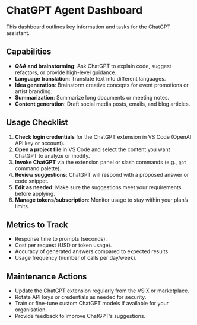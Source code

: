 # ChatGPT Agent Dashboard

This dashboard outlines key information and tasks for the ChatGPT assistant.

## Capabilities

- **Q&A and brainstorming**: Ask ChatGPT to explain code, suggest refactors, or provide high-level guidance.
- **Language translation**: Translate text into different languages.
- **Idea generation**: Brainstorm creative concepts for event promotions or artist branding.
- **Summarization**: Summarize long documents or meeting notes.
- **Content generation**: Draft social media posts, emails, and blog articles.

## Usage Checklist

1. **Check login credentials** for the ChatGPT extension in VS Code (OpenAI API key or account).
2. **Open a project file** in VS Code and select the content you want ChatGPT to analyze or modify.
3. **Invoke ChatGPT** via the extension panel or slash commands (e.g., `gpt` command palette).
4. **Review suggestions**: ChatGPT will respond with a proposed answer or code snippet.
5. **Edit as needed**: Make sure the suggestions meet your requirements before applying.
6. **Manage tokens/subscription**: Monitor usage to stay within your plan’s limits.

## Metrics to Track

- Response time to prompts (seconds).
- Cost per request (USD or token usage).
- Accuracy of generated answers compared to expected results.
- Usage frequency (number of calls per day/week).

## Maintenance Actions

- Update the ChatGPT extension regularly from the VSIX or marketplace.
- Rotate API keys or credentials as needed for security.
- Train or fine-tune custom ChatGPT models if available for your organisation.
- Provide feedback to improve ChatGPT’s suggestions.
